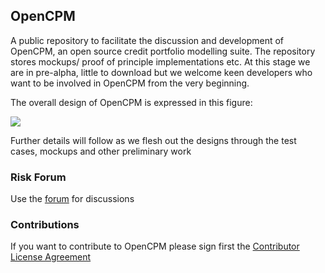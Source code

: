## OpenCPM

A public repository to facilitate the discussion and development of OpenCPM, an open source credit portfolio modelling suite. The repository stores mockups/ proof of principle implementations etc. At this stage we are in pre-alpha, little to download but we welcome keen developers who want to be involved in OpenCPM from the very beginning.

The overall design of OpenCPM is expressed in this figure:

![](https://github.com/open-risk/OpenCPM/blob/master/SMELib.png)

Further details will follow as we flesh out the designs through the test cases, mockups and other preliminary work

### Risk Forum 
Use the [forum](https://www.openrisk.eu/commons/forum/viewforum.php?f=20) for discussions

### Contributions

If you want to contribute to OpenCPM please sign first the <a href="https://www.clahub.com/agreements/open-risk/OpenCPM">Contributor License Agreement</a>

